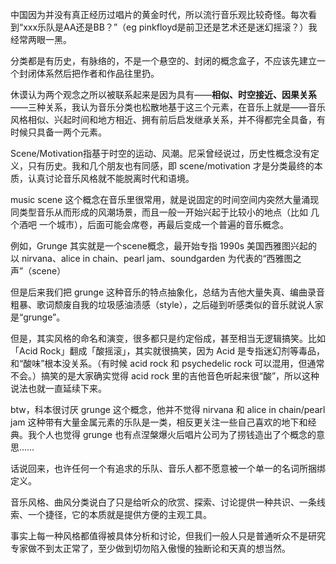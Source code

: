 ---
---

中国因为并没有真正经历过唱片的黄金时代，所以流行音乐观比较奇怪。每次看到“xxx乐队是AA还是BB？”（eg pinkfloyd是前卫还是艺术还是迷幻摇滚？）我经常两眼一黑。

分类都是有历史，有脉络的，不是一个悬空的、封闭的概念盒子，不应该先建立一个封闭体系然后把作者和作品往里扔。

休谟认为两个观念之所以被联系起来是因为具有——**相似、时空接近、因果关系**——三种关系，我认为音乐分类也松散地基于这三个元素，在音乐上就是——音乐风格相似、兴起时间和地方相近、拥有前后启发继承关系，并不得都完全具备，有时候只具备一两个元素。


Scene/Motivation指基于时空的运动、风潮。尼采曾经说过，历史性概念没有定义，只有历史。我和几个朋友也有同感，即 scene/motivation 才是分类最终的本质，认真讨论音乐风格就不能脱离时代和语境。

music scene 这个概念在音乐里很常用，就是说固定的时间空间内突然大量涌现同类型音乐从而形成的风潮场景，而且一般一开始兴起于比较小的地点（比如 几个酒吧 一个城市），后面可能会席卷，再最后变成一个普遍的音乐概念。


例如，Grunge 其实就是一个scene概念，最开始专指 1990s 美国西雅图兴起的以 nirvana、alice in chain、pearl jam、soundgarden 为代表的“西雅图之声”（scene）

但是后来我们把 grunge 这种音乐的特点抽象化，总结为吉他大量失真、编曲录音粗暴、歌词颓废自我的垃圾感油渍感（style），之后碰到听感类似的音乐就说人家是“grunge”。

但是，其实风格的命名和演变，很多都只是约定俗成，甚至相当无逻辑搞笑<!--，但是听多了自然可以感觉到一些音乐的相似之处-->。比如「Acid Rock」翻成「酸摇滚」，其实就很搞笑，因为 Acid 是专指迷幻剂等毒品，和“酸味”根本没关系。（有时候 acid rock 和 psychedelic rock 可以混用，但通常不会。）搞笑的是大家确实觉得 acid rock 里的吉他音色听起来很“酸”，所以这种说法也就一直延续下来。

btw，科本很讨厌 grunge 这个概念，他并不觉得 nirvana 和 alice in chain/pearl jam 这种带有大量金属元素的乐队是一类，相反更关注一些自己喜欢的地下和经典。我个人也觉得 grunge 也有点涅槃爆火后唱片公司为了捞钱造出了个概念的意思……

话说回来，也许任何一个有追求的乐队、音乐人都不愿意被一个单一的名词所捆绑定义。

音乐风格、曲风分类说白了只是给听众的欣赏、探索、讨论提供一种共识、一条线索、一个捷径，它的本质就是提供方便的主观工具。

事实上每一种风格都值得被具体分析和讨论，但我们一般人只是普通听众不是研究专家做不到太正常了，至少做到切勿陷入傲慢的独断论和天真的想当然。


<!--像朋克就从70s开始流行，CBGB这个酒吧又往往被视为朋克胜地-->

<!--60s的英伦入侵（British Invasion）也是一种scene，披头士作为英国乐队在美国大获成功，开启了一堆英国乐队去美国巡演、打榜的热潮。-->

<!--再例如 britpop 也是个非常明显的 Scene，专指 1990s 的英伦流行摇滚。有人奇怪，我寻思oasis和blur听起来也不像啊，为什么都叫britpop呢？因为britpop这个分类本来就不基于音乐性。-->

<!--因为人类有分类的本能-->


<!--而是有基本概念后去 dig 作者的音乐人生具体受了什么影响（童年经历、时代潮流、前辈影响、同行交流），感受这种影响怎么融合体现在他的创作上，听多看多能摸到一点脉络。-->

<!--比如听 [[John McLaughlin]] 之前我都不知道 [[Santana]] 转 fusion 和 lotus 那种效果算是直接受他影响。比如深紫的古典味源于黑多和 lord 都是从小系统学正经音乐课长大（现在发现 60 年代吉他手里，自学/音乐世家真比找靠谱音乐老师/上正经音乐学院的多太多了）。-->